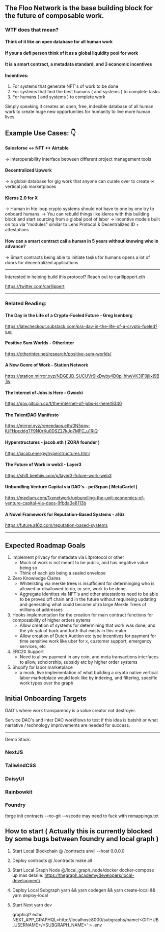 ## The Floo Network is the base building block for the future of composable work. 

### WTF does that mean?

#### Think of it like an open database for all human work

#### If your a defi person think of it as a global liquidity pool for work

#### It is a smart contract, a metadata standard, and 3 economic incentives

#### Incentives:

1. For systems that generate NFT's of work to be done
2. For systems that find the best humans ( and systems ) to complete tasks
3. For humans ( and systems ) to complete work

Simply speaking it creates an open, free, indexible database of all human work to create huge new opportunities for humanity to live more human lives.

## Example Use Cases: 👇

#### Salesforse <-> NFT <-> Airtable

-> interoperability interface between different project management tools

#### Decentralized Upwork

-> a global database for gig work that anyone can curate over to create ∞ vertical job marketplaces

#### Kleros 2.0 for X

-> Human in hte loop crypto systems should not have to one by one try to onboard humans.
-> You can rebuild things like kleros with this building block and start sourcing from a global pool of labor
-> incentive models built on top via "modules" similar to Lens Protocol & Decentralized ID + attestations

#### How can a smart contract call a human in 5 years without knowing who in advance?

-> Smart contracts being able to initiate tasks for humans opens a lot of doors for decentralized applications

---

Interested in helping build this protocol?
Reach out to carllipppert.eth

https://twitter.com/carllippert

-----

### Related Reading:

#### The Day in the Life of a Crypto-Fueled Future - Greg Isenberg

https://latecheckout.substack.com/p/a-day-in-the-life-of-a-crypto-fueled?s=r

#### Positive Sum Worlds - OtherInter

https://otherinter.net/research/positive-sum-worlds/

#### A New Genre of Work - Station Network

https://station.mirror.xyz/NDGEJB_SUCUVr9ixDwby4D0p_hhwVK3IF0jlixI9B1w

#### The Internet of Jobs is Here - Owocki

https://gov.gitcoin.co/t/the-internet-of-jobs-is-here/9340

#### The TalentDAO Manifesto

https://mirror.xyz/reneedaos.eth/0N5qpv-lUFHpcddgTF9N0rKu0DSZ27kJq7MFC_u1RiQ

#### Hyperstructures - jacob.eth ( ZORA founder )

https://jacob.energy/hyperstructures.html

#### The Future of Work in web3 - Layer3

https://shift.beehiiv.com/p/layer3-future-work-web3

#### Unbundling Venture Capital via DAO's - pet3rpan ( MetaCartel )

https://medium.com/1kxnetwork/unbundling-the-unit-economics-of-venture-capital-via-daos-9fbda3e8113b

#### A Novel Framework for Reputation-Based Systems - a16z

https://future.a16z.com/reputation-based-systems

--------

## Expected Roadmap Goals

1. Implement privacy for metadata via Litprotocol or other
   - Much of work is not meant to be public, and has negative value being so
   - Think of each job being a sealed envelope
2. Zero Knowledge Claims
   - Whitelisting via merkle trees is insufficient for determinging who is allowed or disallowed to do, or see, work to be done.
   - Aggregate identites via NFT's and other attestations need to be able to be proved off chain and in the future without requireing updating and generating what could become ultra large Merkle Trees of millions of addresses
3. Hooks implementation for the creation for main contract functions for composability of higher orders sytems
   - Allow creation of systems for determining that work was done, and the yik-yak of back and forth that exists in this realm
   - Allow creation of Dutch Auction etc type incentives for payment for time sensitive work like uber for x, customer support, emergency services, etc
4. ERC20 Support
   - Need to allow payment in any coin, and meta transactions interfaces to allow, scholorship, subsidy etc by higher order systems
5. Shopify for labor marketplace
   - a mock, live implementation of what building a crypto native vertical labor marketplace would look like by indexing, and filtering, specific work types over the graph

## Initial Onboarding Targets

DAO's where work transparency is a value creator not destroyer.

Service DAO's and inter DAO workflows to test if this idea is batshit or what narrative / technology improvements are needed for success.

---

Demo Stack:

### NextJS

### TaliwindCSS

### DaisyUI

### Rainbowkit

### Foundry

forge init contracts --no-git --vscode
may need to fuck with remappings.txt

## How to start ( Actually this is currently blocked by some bugs between foundry and local graph )

1. Start Local Blockchain @ /contracts
   anvil --host 0.0.0.0
2. Deploy contracts @ /contracts
   make all
3. Start Local Graph Node @/local_graph_node/docker
   docker-compose up
   mas detalle: https://thegraph.academy/developers/local-development/
4. Deploy Local Subgraph
   yarn && yarn codegen && yarn create-local && yarn deploy-local
5. Start Next
   yarn dev

   graphiql?
   echo NEXT_APP_GRAPHQL=http://localhost:8000/subgraphs/name/<GITHUB_USERNAME>/<SUBGRAPH_NAME>' > .env
